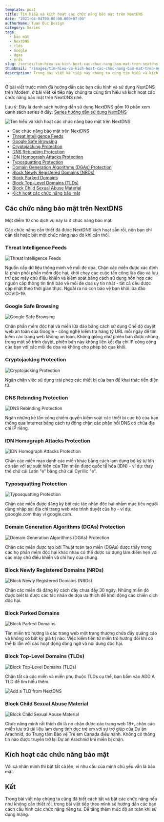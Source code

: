 ```yaml
---
template: post
title: Tìm hiểu và kích hoạt các chức năng bảo mật trên NextDNS
date: "2021-04-04T00:00:00.000+07:00"
authorName: Tuan Duc Design
category: Series
tags:
  - bảo mật
  - NextDNS
  - tlds
  - Google
  - dgas
  - nrds
slug: /series/tim-hieu-va-kich-hoat-cac-chuc-nang-bao-mat-tren-nextdns
thumbnail: "/images/tim-hieu-va-kich-hoat-cac-chuc-nang-bao-mat-tren-nextdns.png"
description: Trong bài viết kế tiếp này chúng ta cùng tìm hiểu và kích hoạt các chức năng bảo mật trên NextDNS
---
```


Ở bài viết trước mình đã hướng dẫn các bạn cấu hình và sử dụng NextDNS trên Modem, ở bài viết kế tiếp này chúng ta cùng tìm hiểu và kích hoạt các chức năng bảo mật trên NextDNS nhé.

Lưu ý: Đây là danh sách hướng dẫn sử dụng NextDNS gồm 10 phần xem danh sách series ở đây: [Series hướng dẫn sử dụng NextDNS](https://tuanducdesign.com/series-nextdns)

![Tìm hiểu và kích hoạt các chức năng bảo mật trên NextDNS](/images/tim-hieu-va-kich-hoat-cac-chuc-nang-bao-mat-tren-nextdns.png)

- [Các chức năng bảo mật trên NextDNS](#các-chức-năng-bảo-mật-trên-nextdns)
- [Threat Intelligence Feeds](#threact-intelligence-feeds)
- [Google Safe Browsing](#google-safe-browsing)
- [Cryptojacking Protection](#cryptojacking-protection)
- [DNS Rebinding Protection](#dns-rebinding-protection)
- [IDN Homograph Attacks Protection](#idn-homegraph-attacks-protection)
- [Typosquatting Protection](#typosquatting-protection)
- [Domain Generation Algorithms (DGAs) Protection](#domain-generation-algorithms-dgas-protection)
- [Block Newly Registered Domains (NRDs)](#block-newly-registered-domains-nrds)
- [Block Parked Domains](#block-parked-domains)
- [Block Top-Level Domains (TLDs)](#block-top-level-domains-tlds)
- [Block Child Sexual Abuse Material](#block-child-abuse-material)
- [Kích hoạt các chức năng bảo mật](#kích-hoạt-các-chức-năng-bảo-mật)

## Các chức năng bảo mật trên NextDNS

Một điểm 10 cho dịch vụ này là ở chức năng bảo mật:

Các chức năng cần thiết đã được NextDNS kích hoạt sẵn rồi, nên bạn chỉ cần tắt hoặc bật một chức năng nào đó khi cần thôi.

### Threat Intelligence Feeds

![Threat Intelligence Feeds](/images/threat-intelligence-feeds.png)

Nguồn cấp dữ liệu thông minh về mối đe dọa, Chặn các miền được xác định là phân phối phần mềm độc hại, khởi chạy các cuộc tấn công lừa đảo và lưu trữ các máy chủ điều khiển và kiểm soát bằng cách sử dụng hỗn hợp các nguồn cấp thông tin tình báo về mối đe dọa uy tín nhất - tất cả đều được cập nhật theo thời gian thực. Ngoài ra nó còn bảo vệ bạn khỏi lừa đảo COVID-19.

### Google Safe Browsing

![Google Safe Browsing](/images/google-safe-browsing.png)

Chặn phần mềm độc hại và miền lừa đảo bằng cách sử dụng Chế độ duyệt web an toàn của Google - công nghệ kiểm tra hàng tỷ URL mỗi ngày để tìm kiếm các trang web không an toàn. Không giống như phiên bản được nhúng trong một số trình duyệt, phiên bản này không liên kết địa chỉ IP công cộng của bạn với các mối đe dọa và không cho phép bỏ qua khối.

### Cryptojacking Protection

![Cryptojacking Protection](/images/cryptojacking-protection.png)

Ngăn chặn việc sử dụng trái phép các thiết bị của bạn để khai thác tiền điện tử.

### DNS Rebinding Protection

![DNS Rebinding Protection](/images/dns-debinding-protection.png)

Ngăn những kẻ tấn công chiếm quyền kiểm soát các thiết bị cục bộ của bạn thông qua Internet bằng cách tự động chặn các phản hồi DNS có chứa địa chỉ IP riêng.

### IDN Homograph Attacks Protection

![IDN Homograph Attacks Protection](/images/idn-homograph-attacks-protection.png)

Chặn các miền mạo danh các miền khác bằng cách lạm dụng bộ ký tự lớn có sẵn với sự xuất hiện của Tên miền được quốc tế hóa (IDN) - ví dụ: thay thế chữ cái Latin "e" bằng chữ cái Cyrillic "е".

### Typosquatting Protection

![Typosquatting Protection](/images/typosquatting-protection.png)

Chặn các miền được đăng ký bởi các tác nhân độc hại nhắm mục tiêu người dùng nhập sai địa chỉ trang web vào trình duyệt của họ - ví dụ: gooogle.com thay vì google.com.

### Domain Generation Algorithms (DGAs) Protection

![Domain Generation Algorithms (DGAs) Protection](/images/domain-generation-algorithms-dags-protection.png)

Chặn các miền được tạo bởi Thuật toán tạo miền (DGAs) được thấy trong các họ phần mềm độc hại khác nhau có thể được sử dụng làm điểm hẹn với các máy chủ điều khiển và chỉ huy của chúng.

### Block Newly Registered Domains (NRDs)

![Block Newly Registered Domains (NRDs)](/images/block-newly-registered-domain-nrds.png)

Chặn các miền đã đăng ký cách đây chưa đầy 30 ngày. Những miền đó được biết là được các tác nhân đe dọa ưa thích để khởi động các chiến dịch độc hại.

### Block Parked Domains

![Block Parked Domains](/images/block-parked-domains.png)

Tên miền trỏ hướng là các trang web một trang thường chứa đầy quảng cáo và không có bất kỳ giá trị nào. Việc kiếm tiền từ miền trỏ hướng đôi khi có thể bị lẫn với các hoạt động đáng ngờ và nội dung độc hại.

### Block Top-Level Domains (TLDs)

![Block Top-Level Domains (TLDs)](/images/block-top-level-domains-tlds.png)

Chặn tất cả các miền và miền phụ thuộc TLDs cụ thể, bạn bấm vào ADD A TLD để tìm hiểu thêm.

![Add a TLD from NextDNS](/images/add-a-tld-from-nextdns.png)

### Block Child Sexual Abuse Material

![Block Child Sexual Abuse Material](/images/block-child-sexual-abuse-material.png)

Chức năng mình rất thích đó là nó chặn được các trang web 18+, chặn các miền lưu trữ tài liệu lạm dụng tình dục trẻ em với sự trợ giúp của Dự án Arachnid, do Trung tâm Bảo vệ Trẻ em Canada điều hành. Không có thông tin nào được truyền trở lại Dự án Arachnid khi miền bị chặn.

## Kích hoạt các chức năng bảo mật

Với cá nhân mình thì bật tất cả lên, vì nhu cầu của mình chủ yếu vẫn là bảo mật.

## Kết

Trong bài viết này chúng ta cũng đã biết cách tắt và bật các chức năng nếu như không cần thiết rồi, trong bài viết tiếp theo mình sẽ hướng dẫn các bạn cách cấu hình các chức năng riêng tư. Để tăng thêm mức độ an toàn khi sử dụng mạng.

